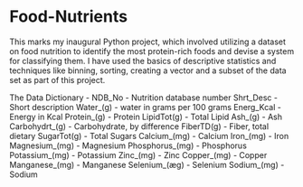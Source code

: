 # Food-Nutrients
This marks my inaugural Python project, which involved utilizing a dataset on food nutrition to identify the most protein-rich foods and devise a system for classifying them.
I have used the basics of descriptive statistics and techniques like binning, sorting, creating a vector and a subset of the data set as part of this project.

The Data Dictionary -
NDB_No - Nutrition database number
Shrt_Desc - Short description
Water_(g) - water in grams per 100 grams
Energ_Kcal - Energy in Kcal
Protein_(g) - Protein
LipidTot(g) - Total Lipid
Ash_(g) - Ash
Carbohydrt_(g) - Carbohydrate, by difference
FiberTD(g) - Fiber, total dietary
SugarTot(g) - Total Sugars
Calcium_(mg) - Calcium
Iron_(mg) - Iron
Magnesium_(mg) - Magnesium
Phosphorus_(mg) - Phosphorus
Potassium_(mg) - Potassium
Zinc_(mg) - Zinc
Copper_(mg) - Copper
Manganese_(mg) - Manganese
Selenium_(æg) - Selenium
Sodium_(mg) - Sodium
